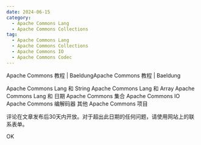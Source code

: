 ```yaml
---
date: 2024-06-15
category:
  - Apache Commons Lang
  - Apache Commons Collections
tag:
  - Apache Commons Lang
  - Apache Commons Collections
  - Apache Commons IO
  - Apache Commons Codec
---
```

Apache Commons 教程 | BaeldungApache Commons 教程 | Baeldung

Apache Commons Lang 和 String
Apache Commons Lang 和 Array
Apache Commons Lang 和 日期
Apache Commons 集合
Apache Commons IO
Apache Commons 编解码器
其他 Apache Commons 项目

评论在文章发布后30天内开放。对于超出此日期的任何问题，请使用网站上的联系表单。

OK